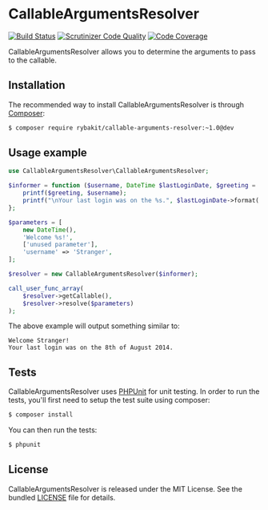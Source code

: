 CallableArgumentsResolver
=========================
[![Build Status](https://secure.travis-ci.org/rybakit/callable-arguments-resolver.png?branch=master)](http://travis-ci.org/rybakit/callable-arguments-resolver)
[![Scrutinizer Code Quality](https://scrutinizer-ci.com/g/rybakit/callable-arguments-resolver/badges/quality-score.png?b=master)](https://scrutinizer-ci.com/g/rybakit/callable-arguments-resolver/?branch=master)
[![Code Coverage](https://scrutinizer-ci.com/g/rybakit/callable-arguments-resolver/badges/coverage.png?b=master)](https://scrutinizer-ci.com/g/rybakit/callable-arguments-resolver/?branch=master)

CallableArgumentsResolver allows you to determine the arguments to pass to the callable.


## Installation

The recommended way to install CallableArgumentsResolver is through [Composer](http://getcomposer.org):

```sh
$ composer require rybakit/callable-arguments-resolver:~1.0@dev
```


## Usage example

```php
use CallableArgumentsResolver\CallableArgumentsResolver;

$informer = function ($username, DateTime $lastLoginDate, $greeting = 'Hello %s!') {
    printf($greeting, $username);
    printf("\nYour last login was on the %s.", $lastLoginDate->format('jS \of F Y'));
};

$parameters = [
    new DateTime(),
    'Welcome %s!',
    ['unused parameter'],
    'username' => 'Stranger',
];

$resolver = new CallableArgumentsResolver($informer);

call_user_func_array(
    $resolver->getCallable(),
    $resolver->resolve($parameters)
);
```

The above example will output something similar to:

```
Welcome Stranger!
Your last login was on the 8th of August 2014.
```


## Tests

CallableArgumentsResolver uses [PHPUnit](http://phpunit.de) for unit testing.
In order to run the tests, you'll first need to setup the test suite using composer:

```sh
$ composer install
```

You can then run the tests:

```sh
$ phpunit
```


## License

CallableArgumentsResolver is released under the MIT License. See the bundled [LICENSE](LICENSE) file for details.

